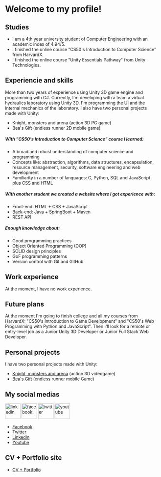 # Welcome to my profile!

## Studies
- I am a 4th year university student of Computer Engineering with an academic index of 4.94/5.
- I finished the online course "CS50's Introduction to Computer Science" from HarvardX.
- I finished the online course "Unity Essentials Pathway" from Unity Technologies.

## Experiencie and skills
More than two years of experience using Unity 3D game engine and programming with C#. Currently, I'm developing with a team a virtual hydraulics laboratory using Unity 3D. I'm programming the UI and the internal mechanics of the laboratory. I also have two personal projects made with Unity:
- Knight, monsters and arena (action 3D PC game)
- Bea's Gift (endless runner 2D mobile game)

##### With "CS50's Introduction to Computer Science" course I learned:
- A broad and robust understanding of computer science and programming
- Concepts like: abstraction, algorithms, data structures, encapsulation, resource management, security, software engineering and web development
- Familiarity in a number of languages: C, Python, SQL and JavaScript plus CSS and HTML

##### With another student we created a website where I got experience with:
- Front-end: HTML + CSS + JavaScript
- Back-end: Java + SpringBoot + Maven
- REST API

##### Enough knowledge about:
- Good programming practices
- Object Oriented Programming (OOP)
- SOLID design principles
- GoF programming patterns
- Version control with Git and GitHub

## Work experience
At the moment, I have no work experience.

## Future plans
At the moment I'm going to finish college and all my courses from HarvardX: "CS50's Introduction to Game Development" and "CS50's Web Programming with Python and JavaScript". Then I'll look for a remote or entry-level job as a Junior Unity 3D Developer or Junior Full Stack Web Developer.
 
## Personal projects
I have two personal projects made with Unity:
- [Knight, monsters and arena](https://github.com/KidBourbon/knight-monsters-arena) (action 3D videogame)
- [Bea's Gift](https://github.com/KidBourbon/bea-gift) (endless runner mobile Game)

## My social medias
<a href="https://www.linkedin.com/in/leonardo-collazo-klenina" target="_blank"> <img src="https://img.icons8.com/fluency/48/linkedin.png" alt="linkedin" width="50" height="50"/></a>
<a href="https://www.facebook.com/leonardo.collazo.klenina" target="_blank"> <img src="https://img.icons8.com/fluency/48/facebook-new.png" alt="facebook" width="50" height="50"/></a>
<a href="https://twitter.com/KidBourbon6" target="_blank"> <img src="https://img.icons8.com/fluency/48/twitter.png" alt="twitter" width="50" height="50"/></a>
<a href="https://www.youtube.com/channel/UCUVv_L27fI0xbvdScYOGm2A" target="_blank"> <img src="https://img.icons8.com/3d-fluency/94/youtube-play.png" alt="youtube" width="50" height="50"/></a>

- [Facebook](https://www.facebook.com/leonardo.collazo.klenina)
- [Twitter](https://twitter.com/KidBourbon6)
- [LinkedIn](https://www.linkedin.com/in/leonardo-collazo-klenina)
- [Youtube](https://www.youtube.com/channel/UCUVv_L27fI0xbvdScYOGm2A)

## CV + Portfolio site
- [CV + Portfolio](https://kidbourbon.github.io/KidBourbon/)
